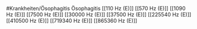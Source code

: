 #Krankheiten/Ösophagitis
Ösophagitis
[[110 Hz (E)]]
[[570 Hz (E)]]
[[1090 Hz (E)]]
[[7500 Hz (E)]]
[[30000 Hz (E)]]
[[37500 Hz (E)]]
[[225540 Hz (E)]]
[[410500 Hz (E)]]
[[719340 Hz (E)]]
[[865360 Hz (E)]]